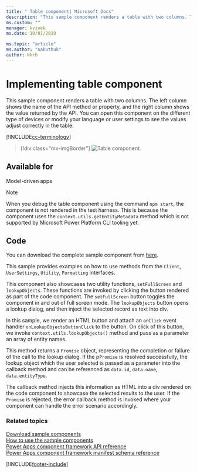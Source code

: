 ```yaml
---
title: " Table component| Microsoft Docs" 
description: "This sample component renders a table with two columns. The left column shows the name of the API method or property, and the right column shows the value returned by the API." 
ms.custom: ""
manager: kvivek
ms.date: 10/01/2019

ms.topic: "article"
ms.author: "nabuthuk" 
author: Nkrb
---
```


# Implementing table component

This sample component renders a table with two columns. The left column shows the name of the API method or property, and the right column shows the value returned by the API. You can open this component on the different type of devices or modify your language or user settings to see the values adjust correctly in the table. 

[!INCLUDE[cc-terminology](../../data-platform/includes/cc-terminology.md)]

> [!div class="mx-imgBorder"]
> ![Table component.](../media/table-control.png "Table component")

## Available for 

Model-driven apps

> [!NOTE]
> When you debug the table component using the command `npm start`, the component is not rendered in the test harness. This is because the component uses the `context.utils.getEntityMetadata`  method which is not supported by Microsoft Power Platform CLI tooling yet.

## Code

You can download the complete sample component from [here](https://github.com/microsoft/PowerApps-Samples/tree/master/component-framework/TableControl).

This sample provides examples on how to use methods from the `Client`, `UserSettings`, `Utility`, `Formatting` interfaces.

This component also showcases two utility functions, `setFullScreen` and `lookupObjects`. These functions are invoked by clicking the button rendered as part of the code component. The `setFullScreen` button toggles the component in and out of full screen mode. The `lookupObjects` button opens a lookup dialog, and then inject the selected record as text into div.

In this sample, we render an HTML button and attach an `onClick` event handler `onLookupObjectsButtonClick` to the button. On click of this button, we invoke `context.utils.lookupObjects()` method and pass as a parameter an array of entity names. 

This method returns a `Promise` object, representing the completion or failure of the call to the lookup dialog. If the p`Promise` is resolved successfully, the lookup object which the user selected is passed as a parameter into the callback method and can be referenced as `data.id`, `data.name`, `data.entityType`.

The callback method injects this information as HTML into a div rendered on the code component to showcase the selected results to the user. If the `Promise` is rejected, the error callback method is invoked where your component can handle the error scenario accordingly.

### Related topics

[Download sample components](https://github.com/microsoft/PowerApps-Samples/tree/master/component-framework)<br/>
[How to use the sample components](../use-sample-components.md)<br/>
[Power Apps component framework API reference](../reference/index.md)<br/>
[Power Apps component framework manifest schema reference](../manifest-schema-reference/index.md)

[!INCLUDE[footer-include](../../../includes/footer-banner.md)]